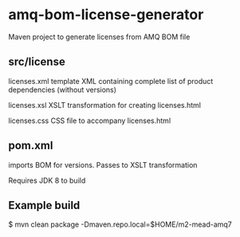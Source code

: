 # amq-bom-license-generator

Maven project to generate licenses from AMQ BOM file

## src/license

licenses.xml	template XML containing complete list of product dependencies (without versions)

licenses.xsl	XSLT transformation for creating licenses.html

licenses.css	CSS file to accompany licenses.html

## pom.xml

imports BOM for versions. Passes <version> to XSLT transformation

Requires JDK 8 to build

## Example build

   $ mvn clean package -Dmaven.repo.local=$HOME/m2-mead-amq7
